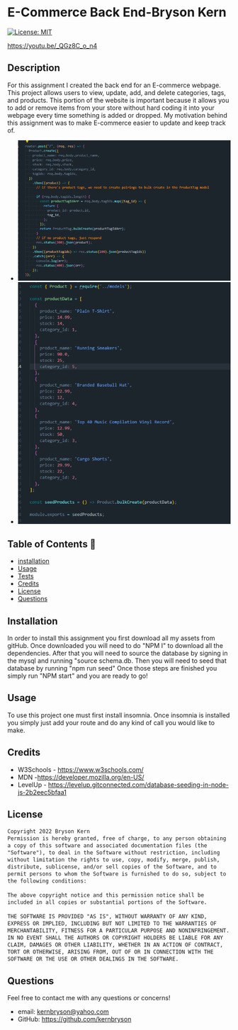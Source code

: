 # E-Commerce Back End-Bryson Kern

[![License: MIT](https://img.shields.io/badge/License-MIT-yellow.svg)](https://opensource.org/licenses/MIT)

https://youtu.be/_QGz8C_o_n4

## Description

For this assignment I created the back end for an E-commerce webpage. This project allows users to view, update, add, and delete categories, tags, and products. This portion of the website is important because it allows you to add or remove items from your store without hard coding it into your webpage every time something is added or dropped. My motivation behind this assignment was to make E-commerce easier to update and keep track of.

 - ![productRoutes](./images/productcreate.png)
 - ![productSeeds](./images/productseeds.png)

## Table of Contents 🧙

- [installation](#installation)
- [Usage](#usage)
- [Tests](#Tests)
- [Credits](#credits)
- [License](#license)
- [Questions](#Questions)

## Installation

In order to install this assignment you first download all my assets from gitHub. Once downloaded you will need to do "NPM I" to download all the dependencies. After that you will need to source the database by signing in the mysql and running "source schema.db. Then you will need to seed that database by running "npm run seed" Once those steps are finished you simply run "NPM start" and you are ready to go!

## Usage

To use this project one must first install insomnia. Once insomnia is installed you simply just add your route and do any kind of call you would like to make.

## Credits

- W3Schools - https://www.w3schools.com/
- MDN -https://developer.mozilla.org/en-US/
- LevelUp - https://levelup.gitconnected.com/database-seeding-in-node-js-2b2eec5bfaa1

## License

    Copyright 2022 Bryson Kern
    Permission is hereby granted, free of charge, to any person obtaining a copy of this software and associated documentation files (the "Software"), to deal in the Software without restriction, including without limitation the rights to use, copy, modify, merge, publish, distribute, sublicense, and/or sell copies of the Software, and to permit persons to whom the Software is furnished to do so, subject to the following conditions:

    The above copyright notice and this permission notice shall be included in all copies or substantial portions of the Software.

    THE SOFTWARE IS PROVIDED "AS IS", WITHOUT WARRANTY OF ANY KIND, EXPRESS OR IMPLIED, INCLUDING BUT NOT LIMITED TO THE WARRANTIES OF MERCHANTABILITY, FITNESS FOR A PARTICULAR PURPOSE AND NONINFRINGEMENT. IN NO EVENT SHALL THE AUTHORS OR COPYRIGHT HOLDERS BE LIABLE FOR ANY CLAIM, DAMAGES OR OTHER LIABILITY, WHETHER IN AN ACTION OF CONTRACT, TORT OR OTHERWISE, ARISING FROM, OUT OF OR IN CONNECTION WITH THE SOFTWARE OR THE USE OR OTHER DEALINGS IN THE SOFTWARE.

## Questions

Feel free to contact me with any questions or concerns!

- email: kernbryson@yahoo.com
- GitHub: https://github.com/kernbryson
